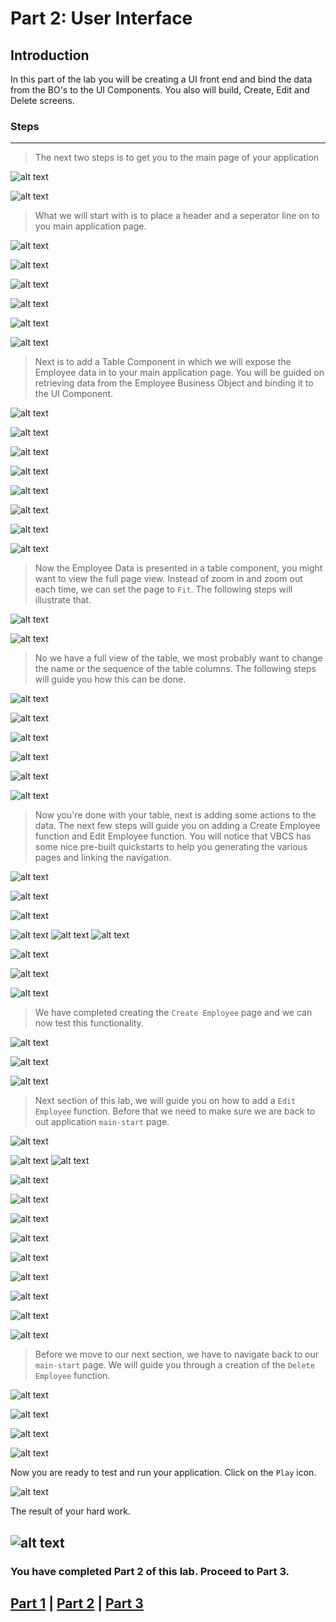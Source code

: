 # Part 2: User Interface

## Introduction
In this part of the lab you will be creating a UI front end and bind the data from the BO's to the UI Components. You also will build, Create, Edit and Delete screens.

### Steps
----
> The next two steps is to get you to the main page of your application

![alt text](resources/images/ui/29.png "Logo Title Text 1")

![alt text](resources/images/ui/30.png "Logo Title Text 1")

> What we will start with is to place a header and a seperator line on to you main application page.

![alt text](resources/images/ui/31.png "Logo Title Text 1")

![alt text](resources/images/ui/32.png "Logo Title Text 1")

![alt text](resources/images/ui/33.png "Logo Title Text 1")

![alt text](resources/images/ui/34.png "Logo Title Text 1")

![alt text](resources/images/ui/35.png "Logo Title Text 1")

![alt text](resources/images/ui/36.png "Logo Title Text 1")

> Next is to add a Table Component in which we will expose the Employee data in to your main application page. You will be guided on retrieving data from the Employee Business Object and binding it to the UI Component.

![alt text](resources/images/ui/37.png "Logo Title Text 1")

![alt text](resources/images/ui/38.png "Logo Title Text 1")

![alt text](resources/images/ui/39.png "Logo Title Text 1")

![alt text](resources/images/ui/40.png "Logo Title Text 1")

![alt text](resources/images/ui/41.png "Logo Title Text 1")

![alt text](resources/images/ui/43.png "Logo Title Text 1")

![alt text](resources/images/ui/45.png "Logo Title Text 1")

![alt text](resources/images/ui/46.png "Logo Title Text 1")

> Now the Employee Data is presented in a table component, you might want to view the full page view. Instead of zoom in and zoom out each time, we can set the page to `Fit`. The following steps will illustrate that.

![alt text](resources/images/ui/47.png "Logo Title Text 1")

![alt text](resources/images/ui/48.png "Logo Title Text 1")

> No we have a full view of the table, we most probably want to change the name or the sequence of the table columns. The following steps will guide you how this can be done.

![alt text](resources/images/ui/49.png "Logo Title Text 1")

![alt text](resources/images/ui/50.png "Logo Title Text 1")

![alt text](resources/images/ui/51.png "Logo Title Text 1")

![alt text](resources/images/ui/52.png "Logo Title Text 1")

![alt text](resources/images/ui/53.png "Logo Title Text 1")

![alt text](resources/images/ui/54.png "Logo Title Text 1")

> Now you're done with your table, next is adding some actions to the data. The next few steps will guide you on adding a Create Employee function and Edit Employee function. You will notice that VBCS has some nice pre-built quickstarts to help you generating the various pages and linking the navigation.

![alt text](resources/images/ui/55.png "Logo Title Text 1")

![alt text](resources/images/ui/56.png "Logo Title Text 1")

![alt text](resources/images/ui/57.png "Logo Title Text 1")

![alt text](resources/images/ui/58.png "Logo Title Text 1")
![alt text](resources/images/ui/81.png "Logo Title Text 1")
![alt text](resources/images/ui/59.png "Logo Title Text 1")

![alt text](resources/images/ui/60.png "Logo Title Text 1")

![alt text](resources/images/ui/61.png "Logo Title Text 1")

![alt text](resources/images/ui/62.png "Logo Title Text 1")

> We have completed creating the `Create Employee` page and we can now test this functionality.

![alt text](resources/images/ui/63.png "Logo Title Text 1")

![alt text](resources/images/ui/64.png "Logo Title Text 1")

![alt text](resources/images/ui/65.png "Logo Title Text 1")

> Next section of this lab, we will guide you on how to add a `Edit Employee` function. Before that we need to make sure we are back to out application `main-start` page.

![alt text](resources/images/ui/66.png "Logo Title Text 1")

![alt text](resources/images/ui/67.png "Logo Title Text 1")
![alt text](resources/images/ui/82.png "Logo Title Text 1")

![alt text](resources/images/ui/68.png "Logo Title Text 1")

![alt text](resources/images/ui/69.png "Logo Title Text 1")

![alt text](resources/images/ui/70.png "Logo Title Text 1")

![alt text](resources/images/ui/71.png "Logo Title Text 1")

![alt text](resources/images/ui/72.png "Logo Title Text 1")

![alt text](resources/images/ui/73.png "Logo Title Text 1")

![alt text](resources/images/ui/74.png "Logo Title Text 1")

![alt text](resources/images/ui/75.png "Logo Title Text 1")

![alt text](resources/images/ui/76.png "Logo Title Text 1")

> Before we move to our next section, we have to navigate back to our `main-start` page. We will guide you through a creation of the `Delete Employee` function.

![alt text](resources/images/ui/77.png "Logo Title Text 1")

![alt text](resources/images/ui/78.png "Logo Title Text 1")

![alt text](resources/images/ui/79.png "Logo Title Text 1")

![alt text](resources/images/ui/80.png "Logo Title Text 1")

Now you are ready to test and run your application. Click on the `Play` icon.

![alt text](resources/images/ui/83.png "Logo Title Text 1")

The result of your hard work.

![alt text](resources/images/ui/84.png "Logo Title Text 1")
----
### You have completed Part 2 of this lab. Proceed to Part 3.

## [Part 1](PART_1.md) | [Part 2](PART_2.md) | [Part 3](PART_3.md)
